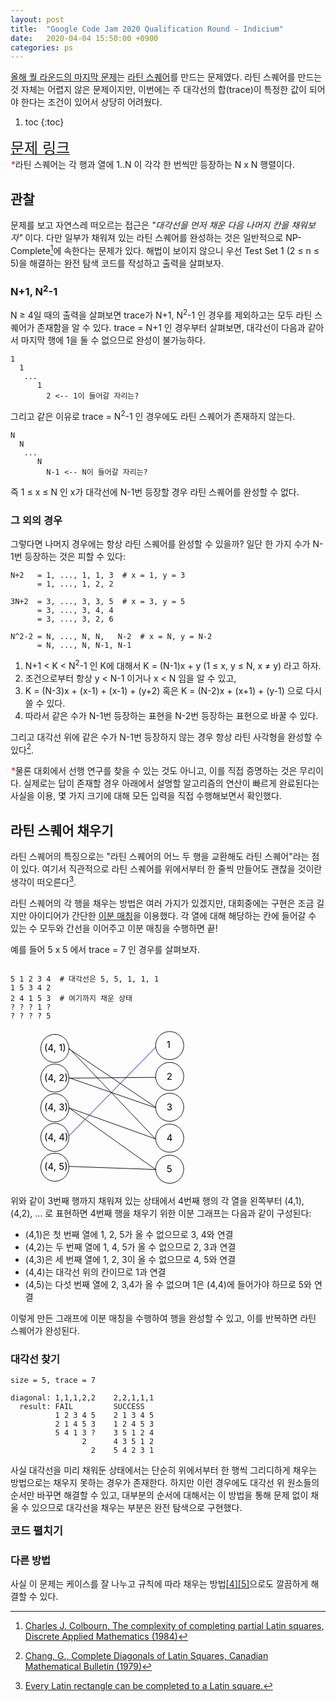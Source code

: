 ```yaml
---
layout: post
title:  "Google Code Jam 2020 Qualification Round - Indicium"
date:   2020-04-04 15:50:00 +0900
categories: ps
---
```


[올해 퀄 라운드의 마지막 문제][problem]는 [라틴 스퀘어][latin]를 만드는 문제였다.
라틴 스퀘어를 만드는 것 자체는 어렵지 않은 문제이지만,
이번에는 주 대각선의 합(trace)이 특정한 값이 되어야 한다는 조건이 있어서 상당히 어려웠다.

<style type="text/css">
#code {
  display: none;
}
#collapse-code {
  display: none;
}
#collapse-code:checked + * + #code {
  display: block !important;
}
#collapse-button {
    font-weight: bold;
    font-size: 13pt;
}
#collapse-code:not(:checked) ~ #collapse-button::after {
    content: " 펼치기";
}
#collapse-code:checked ~ #collapse-button::after {
    content: " 접기";
}
.asterisk {
    color: #F33;
    font-weight: bold;
}
.asterisk::after {
    content: "*";
}
</style>

1. toc
{:toc}

[<span style="font-size:18pt">문제 링크</span>][problem]<br>
<i class="asterisk"></i>라틴 스퀘어는 각 행과 열에 1..N 이 각각 한 번씩만 등장하는 N x N 행렬이다.

## 관찰

문제를 보고 자연스레 떠오르는 접근은 *"대각선을 먼저 채운 다음 나머지 칸을 채워보자"* 이다.
다만 일부가 채워져 있는 라틴 스퀘어를 완성하는 것은 일반적으로 NP-Complete[^1]에 속한다는 문제가 있다.
해법이 보이지 않으니 우선 Test Set 1 (2 ≤ n ≤ 5)을 해결하는 완전 탐색 코드를 작성하고 출력을 살펴보자.

### N+1, N<sup>2</sup>-1

N ≥ 4일 때의 출력을 살펴보면 trace가 N+1, N<sup>2</sup>-1 인 경우를 제외하고는 모두 라틴 스퀘어가 존재함을 알 수 있다.
trace = N+1 인 경우부터 살펴보면, 대각선이 다음과 같아서 마지막 행에 1을 둘 수 없으므로 완성이 불가능하다.

```
1
  1
   ...
      1
        2 <-- 1이 들어갈 자리는?
```

그리고 같은 이유로 trace = N<sup>2</sup>-1 인 경우에도 라틴 스퀘어가 존재하지 않는다.

```
N
  N
   ...
      N
        N-1 <-- N이 들어갈 자리는?
```

즉 1 ≤ x ≤ N 인 x가 대각선에 N-1번 등장할 경우 라틴 스퀘어를 완성할 수 없다.

### 그 외의 경우

그렇다면 나머지 경우에는 항상 라틴 스퀘어를 완성할 수 있을까?
일단 한 가지 수가 N-1번 등장하는 것은 피할 수 있다:

```
N+2   = 1, ..., 1, 1, 3  # x = 1, y = 3
      = 1, ..., 1, 2, 2

3N+2  = 3, ..., 3, 3, 5  # x = 3, y = 5
      = 3, ..., 3, 4, 4
      = 3, ..., 3, 2, 6

N^2-2 = N, ..., N, N,   N-2  # x = N, y = N-2
      = N, ..., N, N-1, N-1
```

1. N+1 &lt; K &lt; N<sup>2</sup>-1 인 K에 대해서
   K = (N-1)x + y (1 ≤ x, y ≤ N, x ≠ y) 라고 하자.
2. 조건으로부터 항상 y &lt; N-1 이거나 x &lt; N 임을 알 수 있고,
3. K = (N-3)x + (x-1) + (x-1) + (y+2) 혹은 K = (N-2)x + (x+1) + (y-1) 으로 다시 쓸 수 있다.
4. 따라서 같은 수가 N-1번 등장하는 표현을 N-2번 등장하는 표현으로 바꿀 수 있다.

그리고 대각선 위에 같은 수가 N-1번 등장하지 않는 경우 항상 라틴 사각형을 완성할 수 있다[^2].

<i class="asterisk"></i>물론 대회에서 선행 연구를 찾을 수 있는 것도 아니고, 이를 직접 증명하는 것은 무리이다.
실제로는 답이 존재할 경우 아래에서 설명할 알고리즘의 연산이 빠르게 완료된다는 사실을 이용,
몇 가지 크기에 대해 모든 입력을 직접 수행해보면서 확인했다.

## 라틴 스퀘어 채우기

라틴 스퀘어의 특징으로는 "라틴 스퀘어의 어느 두 행을 교환해도 라틴 스퀘어"라는 점이 있다.
여기서 직관적으로 라틴 스퀘어를 위에서부터 한 줄씩 만들어도 괜찮을 것이란 생각이 떠오른다[^3].

라틴 스퀘어의 각 행을 채우는 방법은 여러 가지가 있겠지만,
대회중에는 구현은 조금 길지만 아이디어가 간단한 [이분 매칭][bipartite]을 이용했다.
각 열에 대해 해당하는 칸에 들어갈 수 있는 수 모두와 간선을 이어주고 이분 매칭을 수행하면 끝!

예를 들어 5 x 5 에서 trace = 7 인 경우를 살펴보자.
<div class="highlighter-rouge" style="vertical-align:top;max-width:320px;display:inline-block;max-height:250px"><div class="highlight"><pre class="highlight">
<code>5 1 2 3 4  # 대각선은 5, 5, 1, 1, 1
1 5 3 4 2
2 4 1 5 3  # 여기까지 채운 상태
? ? ? 1 ?
? ? ? ? 5
</code></pre></div></div>

<svg viewbox="0 0 480 400" width="300" height="250" xmlns="http://www.w3.org/2000/svg">
 <g>
  <ellipse ry="36" rx="36" cy="49.419828" cx="113.5" stroke-width="1.5" stroke="#000" fill="none"/>
  <text stroke="#000" text-anchor="start" font-size="24" y="56.419828" x="86.5" stroke-width="0" fill="#000">(4, 1)</text>
  <ellipse ry="36" rx="36" cy="42.128191" cx="407.5" stroke-width="1.5" stroke="#000" fill="none"/>
  <text stroke="#000" text-anchor="start" font-size="24" y="48.128191" x="399.5" stroke-width="0" fill="#000">1</text>
  <ellipse ry="36" rx="36" cy="121.185129" cx="407.5" stroke-width="1.5" stroke="#000" fill="none"/>
  <text stroke="#000" text-anchor="start" font-size="24" y="129.185129" x="399.5" stroke-width="0" fill="#000">2</text>
  <ellipse ry="36" rx="36" cy="200.040117" cx="407.5" stroke-width="1.5" stroke="#000" fill="none"/>
  <text style="cursor: move;" stroke="#000" text-anchor="start" font-size="24" y="208.040117" x="399.5" stroke-width="0" fill="#000">3</text>
  <ellipse ry="36" rx="36" cy="279.160097" cx="407.5" stroke-width="1.5" stroke="#000" fill="none"/>
  <text stroke="#000" text-anchor="start" font-size="24" y="287.160097" x="399.5" stroke-width="0" fill="#000">4</text>
  <ellipse ry="36" rx="36" cy="358.659594" cx="407.5" stroke-width="1.5" stroke="#000" fill="none"/>
  <text stroke="#000" text-anchor="start" font-size="24" y="366.659594" x="399.5" stroke-width="0" fill="#000">5</text>
  <ellipse ry="36" rx="36" cy="125.426321" cx="113.5" stroke-width="1.5" stroke="#000" fill="none"/>
  <text stroke="#000" text-anchor="start" font-size="24" y="132.426321" x="86.5" stroke-width="0" fill="#000">(4, 2)</text>
  <ellipse ry="36" rx="36" cy="201.367537" cx="113.5" stroke-width="1.5" stroke="#000" fill="none"/>
  <text stroke="#000" text-anchor="start" font-size="24" y="208.367537" x="86.5" stroke-width="0" fill="#000">(4, 3)</text>
  <ellipse ry="36" rx="36" cy="277.132689" cx="113.5" stroke-width="1.5" stroke="#000" fill="none"/>
  <text stroke="#000" text-anchor="start" font-size="24" y="284.132689" x="86.5" stroke-width="0" fill="#000">(4, 4)</text>
  <ellipse ry="36" rx="36" cy="353.475737" cx="113.5" stroke-width="1.5" stroke="#000" fill="none"/>
  <text stroke="#000" text-anchor="start" font-size="24" y="360.475737" x="86.5" stroke-width="0" fill="#000">(4, 5)</text>
  <line y2="46.453125" x2="371.5" y1="273.453125" x1="149.5" stroke-width="1.5" stroke="#00f" fill="none"/>
  <line stroke="#000" y2="40.453125" x2="-683.5" y1="39.453125" x1="-683.5" stroke-width="1.5" fill="none"/>
  <line y2="281.453125" x2="371.5" y1="49.453125" x1="150.5" stroke-width="1.5" stroke="#000" fill="none"/>
  <line y2="200.453125" x2="372.5" y1="50.453125" x1="149.5" stroke-width="1.5" stroke="#000" fill="none"/>
  <line y2="359.453125" x2="372.5" y1="351.453125" x1="149.5" stroke-width="1.5" stroke="#000" fill="none"/>
  <line stroke="#000" y2="281.453125" x2="372.5" y1="201.453125" x1="149.5" stroke-width="1.5" fill="none"/>
  <line stroke="#000" y2="359.453125" x2="371.5" y1="201.453125" x1="149.5" stroke-width="1.5" fill="none"/>
  <line y2="123.453125" x2="371.5" y1="125.453125" x1="149.5" stroke-width="1.5" stroke="#000" fill="none"/>
  <line y2="201.453125" x2="371.5" y1="124.453125" x1="149.5" stroke-width="1.5" stroke="#000" fill="none"/>
 </g>
</svg>

위와 같이 3번째 행까지 채워져 있는 상태에서 4번째 행의 각 열을 왼쪽부터 (4,1), (4,2), ... 로 표현하면
4번째 행을 채우기 위한 이분 그래프는 다음과 같이 구성된다:

- (4,1)은 첫 번째 열에 1, 2, 5가 올 수 없으므로 3, 4와 연결
- (4,2)는 두 번째 열에 1, 4, 5가 올 수 없으므로 2, 3과 연결
- (4,3)은 세 번째 열에 1, 2, 3이 올 수 없으므로 4, 5와 연결
- (4,4)는 대각선 위의 칸이므로 1과 연결
- (4,5)는 다섯 번째 열에 2, 3,4가 올 수 없으며 1은 (4,4)에 들어가야 하므로 5와 연결

이렇게 만든 그래프에 이분 매칭을 수행하여 행을 완성할 수 있고, 이를 반복하면 라틴 스퀘어가 완성된다.

### 대각선 찾기

```
size = 5, trace = 7

diagonal: 1,1,1,2,2    2,2,1,1,1
  result: FAIL         SUCCESS
          1 2 3 4 5    2 1 3 4 5
          2 1 4 5 3    1 2 4 5 3
          5 4 1 3 ?    3 5 1 2 4
                2      4 3 5 1 2
                  2    5 4 2 3 1
```

사실 대각선을 미리 채워둔 상태에서는 단순히 위에서부터 한 행씩 그리디하게 채우는 방법으로는 채우지 못하는 경우가 존재한다.
하지만 이런 경우에도 대각선 위 원소들의 순서만 바꾸면 해결할 수 있고,
대부분의 순서에 대해서는 이 방법을 통해 문제 없이 채울 수 있으므로 대각선을 채우는 부분은 완전 탐색으로 구현했다.

<div style="margin-bottom:1%">
<input type="checkbox" id="collapse-code" />
<label id="collapse-button" for="collapse-code">코드</label>
<div id="code" class="language-cpp highlighter-rouge"><div class="highlight"><pre class="highlight"><code><span class="cp">#include&lt;cstdio&gt;
#include&lt;set&gt;
#include&lt;queue&gt;
</span><span class="k">using</span> <span class="k">namespace</span> <span class="n">std</span><span class="p">;</span>

<span class="kt">int</span> <span class="n">n</span><span class="p">,</span> <span class="n">trace</span><span class="p">;</span>
<span class="n">vector</span><span class="o">&lt;</span><span class="n">vector</span><span class="o">&lt;</span><span class="kt">int</span><span class="o">&gt;&gt;</span> <span class="n">square</span><span class="p">;</span>
<span class="n">vector</span><span class="o">&lt;</span><span class="n">set</span><span class="o">&lt;</span><span class="kt">int</span><span class="o">&gt;&gt;</span> <span class="n">row_missing</span><span class="p">;</span>
<span class="n">vector</span><span class="o">&lt;</span><span class="n">set</span><span class="o">&lt;</span><span class="kt">int</span><span class="o">&gt;&gt;</span> <span class="n">col_missing</span><span class="p">;</span>

<span class="kt">void</span> <span class="nf">print_square</span><span class="p">()</span> <span class="p">{</span>
    <span class="k">for</span> <span class="p">(</span><span class="kt">int</span> <span class="n">i</span> <span class="o">=</span> <span class="mi">1</span><span class="p">;</span> <span class="n">i</span> <span class="o">&lt;=</span> <span class="n">n</span><span class="p">;</span> <span class="n">i</span><span class="o">++</span><span class="p">)</span> <span class="p">{</span>
        <span class="k">for</span> <span class="p">(</span><span class="kt">int</span> <span class="n">j</span> <span class="o">=</span> <span class="mi">1</span><span class="p">;</span> <span class="n">j</span> <span class="o">&lt;=</span> <span class="n">n</span><span class="p">;</span> <span class="n">j</span><span class="o">++</span><span class="p">)</span> <span class="p">{</span>
            <span class="n">printf</span><span class="p">(</span><span class="s">"%d "</span><span class="p">,</span> <span class="n">square</span><span class="p">[</span><span class="n">i</span><span class="p">][</span><span class="n">j</span><span class="p">]);</span>
        <span class="p">}</span>
        <span class="n">puts</span><span class="p">(</span><span class="s">""</span><span class="p">);</span>
    <span class="p">}</span>
<span class="p">}</span>

<span class="n">vector</span><span class="o">&lt;</span><span class="n">vector</span><span class="o">&lt;</span><span class="kt">int</span><span class="o">&gt;&gt;</span> <span class="n">graph</span><span class="p">;</span>
<span class="n">vector</span><span class="o">&lt;</span><span class="kt">int</span><span class="o">&gt;</span> <span class="n">row_match</span><span class="p">,</span> <span class="n">col_match</span><span class="p">;</span>

<span class="kt">bool</span> <span class="nf">find_match</span><span class="p">(</span><span class="kt">int</span> <span class="n">source</span><span class="p">)</span>
<span class="p">{</span>
    <span class="n">vector</span><span class="o">&lt;</span><span class="kt">int</span><span class="o">&gt;</span> <span class="n">from</span><span class="p">(</span><span class="n">row_match</span><span class="p">.</span><span class="n">size</span><span class="p">(),</span> <span class="o">-</span><span class="mi">1</span><span class="p">);</span>
    <span class="kt">int</span> <span class="n">now</span><span class="p">,</span> <span class="n">match</span><span class="p">;</span>
    <span class="n">from</span><span class="p">[</span><span class="n">source</span><span class="p">]</span> <span class="o">=</span> <span class="n">source</span><span class="p">;</span>
    <span class="n">queue</span><span class="o">&lt;</span><span class="kt">int</span><span class="o">&gt;</span> <span class="n">q</span><span class="p">;</span>
    <span class="n">q</span><span class="p">.</span><span class="n">emplace</span><span class="p">(</span><span class="n">source</span><span class="p">);</span>
    <span class="kt">bool</span> <span class="n">found_path</span> <span class="o">=</span> <span class="nb">false</span><span class="p">;</span>
    <span class="k">while</span> <span class="p">(</span><span class="o">!</span><span class="n">found_path</span> <span class="o">&amp;&amp;</span> <span class="o">!</span><span class="n">q</span><span class="p">.</span><span class="n">empty</span><span class="p">())</span> <span class="p">{</span>
        <span class="n">now</span> <span class="o">=</span> <span class="n">q</span><span class="p">.</span><span class="n">front</span><span class="p">();</span> <span class="n">q</span><span class="p">.</span><span class="n">pop</span><span class="p">();</span>
        <span class="k">for</span> <span class="p">(</span><span class="kt">int</span> <span class="n">i</span><span class="o">:</span> <span class="n">graph</span><span class="p">[</span><span class="n">now</span><span class="p">])</span> <span class="p">{</span>
            <span class="n">match</span> <span class="o">=</span> <span class="n">i</span><span class="p">;</span>
            <span class="kt">int</span> <span class="n">next</span> <span class="o">=</span> <span class="n">col_match</span><span class="p">[</span><span class="n">match</span><span class="p">];</span>
            <span class="k">if</span> <span class="p">(</span><span class="n">now</span> <span class="o">!=</span> <span class="n">next</span><span class="p">) {</span>
                <span class="k">if</span> <span class="p">(</span><span class="n">next</span> <span class="o">==</span> <span class="o">-</span><span class="mi">1</span><span class="p">) {</span>
                    <span class="n">found_path</span> <span class="o">=</span> <span class="nb">true</span><span class="p">;</span>
                    <span class="k">break</span><span class="p">;</span>
                <span class="p">}</span>
                <span class="k">if</span> <span class="p">(</span><span class="n">from</span><span class="p">[</span><span class="n">next</span><span class="p">]</span> <span class="o">==</span> <span class="o">-</span><span class="mi">1</span><span class="p">) {</span>
                    <span class="n">q</span><span class="p">.</span><span class="n">emplace</span><span class="p">(</span><span class="n">next</span><span class="p">);</span>
                    <span class="n">from</span><span class="p">[</span><span class="n">next</span><span class="p">]</span> <span class="o">=</span> <span class="n">now</span><span class="p">;</span>
                <span class="p">}</span>
            <span class="p">}</span>
        <span class="p">}</span>
    <span class="p">}</span>

    <span class="k">if</span> <span class="p">(</span><span class="o">!</span><span class="n">found_path</span><span class="p">)</span> <span class="k">return</span> <span class="nb">false</span><span class="p">;</span>

    <span class="k">while</span> <span class="p">(</span><span class="n">from</span><span class="p">[</span><span class="n">now</span><span class="p">]</span> <span class="o">!=</span> <span class="n">now</span><span class="p">)</span> <span class="p">{</span>
        <span class="kt">int</span> <span class="n">aux</span> <span class="o">=</span> <span class="n">row_match</span><span class="p">[</span><span class="n">now</span><span class="p">];</span>
        <span class="n">row_match</span><span class="p">[</span><span class="n">now</span><span class="p">]</span> <span class="o">=</span> <span class="n">match</span><span class="p">;</span>
        <span class="n">col_match</span><span class="p">[</span><span class="n">match</span><span class="p">]</span> <span class="o">=</span> <span class="n">now</span><span class="p">;</span>
        <span class="n">now</span> <span class="o">=</span> <span class="n">from</span><span class="p">[</span><span class="n">now</span><span class="p">];</span>
        <span class="n">match</span> <span class="o">=</span> <span class="n">aux</span><span class="p">;</span>
    <span class="p">}</span>

    <span class="n">row_match</span><span class="p">[</span><span class="n">now</span><span class="p">]</span> <span class="o">=</span> <span class="n">match</span><span class="p">;</span>
    <span class="n">col_match</span><span class="p">[</span><span class="n">match</span><span class="p">]</span> <span class="o">=</span> <span class="n">now</span><span class="p">;</span>
    <span class="k">return</span> <span class="nb">true</span><span class="p">;</span>
<span class="p">}</span>

<span class="kt">void</span> <span class="nf">fill_row</span><span class="p">(</span><span class="kt">int</span> <span class="n">i</span><span class="p">)</span> <span class="p">{</span>
    <span class="n">graph</span><span class="p">.</span><span class="n">clear</span><span class="p">();</span>
    <span class="n">row_match</span><span class="p">.</span><span class="n">clear</span><span class="p">();</span>
    <span class="n">col_match</span><span class="p">.</span><span class="n">clear</span><span class="p">();</span>

    <span class="n">graph</span><span class="p">.</span><span class="n">resize</span><span class="p">(</span><span class="n">n</span> <span class="o">+</span> <span class="mi">10</span><span class="p">);</span>
    <span class="n">row_match</span><span class="p">.</span><span class="n">resize</span><span class="p">(</span><span class="n">n</span> <span class="o">+</span> <span class="mi">10</span><span class="p">,</span> <span class="o">-</span><span class="mi">1</span><span class="p">);</span>
    <span class="n">col_match</span><span class="p">.</span><span class="n">resize</span><span class="p">(</span><span class="n">n</span> <span class="o">+</span> <span class="mi">10</span><span class="p">,</span> <span class="o">-</span><span class="mi">1</span><span class="p">);</span>

    <span class="k">for</span> <span class="p">(</span><span class="kt">int</span> <span class="n">j</span> <span class="o">=</span> <span class="mi">1</span><span class="p">;</span> <span class="n">j</span> <span class="o">&lt;=</span> <span class="n">n</span><span class="p">;</span> <span class="n">j</span><span class="o">++</span><span class="p">)</span> <span class="p">{</span>
        <span class="k">if</span> <span class="p">(</span><span class="n">square</span><span class="p">[</span><span class="n">i</span><span class="p">][</span><span class="n">j</span><span class="p">])</span> <span class="k">continue</span><span class="p">;</span>

        <span class="k">for</span> <span class="p">(</span><span class="kt">int</span> <span class="n">k</span> <span class="o">=</span> <span class="mi">1</span><span class="p">;</span> <span class="n">k</span> <span class="o">&lt;=</span> <span class="n">n</span><span class="p">;</span> <span class="n">k</span><span class="o">++</span><span class="p">)</span> <span class="p">{</span>
            <span class="k">if</span> <span class="p">(</span><span class="o">!</span><span class="n">row_missing</span><span class="p">[</span><span class="n">i</span><span class="p">].</span><span class="n">count</span><span class="p">(</span><span class="n">k</span><span class="p">))</span> <span class="k">continue</span><span class="p">;</span>
            <span class="k">if</span> <span class="p">(</span><span class="o">!</span><span class="n">col_missing</span><span class="p">[</span><span class="n">j</span><span class="p">].</span><span class="n">count</span><span class="p">(</span><span class="n">k</span><span class="p">))</span> <span class="k">continue</span><span class="p">;</span>

            <span class="n">graph</span><span class="p">[</span><span class="n">j</span><span class="p">].</span><span class="n">emplace_back</span><span class="p">(</span><span class="n">k</span><span class="p">);</span>
        <span class="p">}</span>
    <span class="p">}</span>

    <span class="k">for</span> <span class="p">(</span><span class="kt">int</span> <span class="n">j</span> <span class="o">=</span> <span class="mi">1</span><span class="p">;</span> <span class="n">j</span> <span class="o">&lt;=</span> <span class="n">n</span><span class="p">;</span> <span class="n">j</span><span class="o">++</span><span class="p">)</span> <span class="p">{</span>
        <span class="k">if</span> <span class="p">(</span><span class="n">square</span><span class="p">[</span><span class="n">i</span><span class="p">][</span><span class="n">j</span><span class="p">])</span> <span class="k">continue</span><span class="p">;</span>
        <span class="k">if</span> <span class="p">(</span><span class="o">!</span><span class="n">find_match</span><span class="p">(</span><span class="n">j</span><span class="p">))</span> <span class="k">throw</span> <span class="mi">0</span><span class="p">;</span>
    <span class="p">}</span>

    <span class="k">for</span> <span class="p">(</span><span class="kt">int</span> <span class="n">j</span> <span class="o">=</span> <span class="mi">1</span><span class="p">;</span> <span class="n">j</span> <span class="o">&lt;=</span> <span class="n">n</span><span class="p">;</span> <span class="n">j</span><span class="o">++</span><span class="p">)</span> <span class="p">{</span>
        <span class="k">if</span> <span class="p">(</span><span class="n">square</span><span class="p">[</span><span class="n">i</span><span class="p">][</span><span class="n">j</span><span class="p">])</span> <span class="k">continue</span><span class="p">;</span>
        <span class="n">square</span><span class="p">[</span><span class="n">i</span><span class="p">][</span><span class="n">j</span><span class="p">]</span> <span class="o">=</span> <span class="n">row_match</span><span class="p">[</span><span class="n">j</span><span class="p">];</span>
    <span class="p">}</span>
<span class="p">}</span>

<span class="kt">bool</span> <span class="nf">fill_square</span><span class="p">()</span>
<span class="p">{</span>
    <span class="k">auto</span> <span class="n">bak_square</span> <span class="o">=</span> <span class="n">square</span><span class="p">;</span>
    <span class="k">auto</span> <span class="n">bak_row_missing</span> <span class="o">=</span> <span class="n">row_missing</span><span class="p">;</span>
    <span class="k">auto</span> <span class="n">bak_col_missing</span> <span class="o">=</span> <span class="n">col_missing</span><span class="p">;</span>

    <span class="k">try</span> <span class="p">{</span>
        <span class="k">for</span> <span class="p">(</span><span class="kt">int</span> <span class="n">i</span> <span class="o">=</span> <span class="mi">1</span><span class="p">;</span> <span class="n">i</span> <span class="o">&lt;=</span> <span class="n">n</span><span class="p">;</span> <span class="n">i</span><span class="o">++</span><span class="p">)</span> <span class="p">{</span>
            <span class="n">fill_row</span><span class="p">(</span><span class="n">i</span><span class="p">);</span>
            <span class="k">for</span> <span class="p">(</span><span class="kt">int</span> <span class="n">j</span> <span class="o">=</span> <span class="mi">1</span><span class="p">;</span> <span class="n">j</span> <span class="o">&lt;=</span> <span class="n">n</span><span class="p">;</span> <span class="n">j</span><span class="o">++</span><span class="p">)</span> <span class="p">{</span>
                <span class="n">col_missing</span><span class="p">[</span><span class="n">j</span><span class="p">].</span><span class="n">erase</span><span class="p">(</span><span class="n">square</span><span class="p">[</span><span class="n">i</span><span class="p">][</span><span class="n">j</span><span class="p">]);</span>
                <span class="n">row_missing</span><span class="p">[</span><span class="n">i</span><span class="p">].</span><span class="n">erase</span><span class="p">(</span><span class="n">square</span><span class="p">[</span><span class="n">i</span><span class="p">][</span><span class="n">j</span><span class="p">]);</span>
            <span class="p">}</span>
        <span class="p">}</span>
        <span class="k">return</span> <span class="nb">true</span><span class="p">;</span>
    <span class="p">}</span> <span class="k">catch</span> <span class="p">(...)</span> <span class="p">{</span>
        <span class="n">square</span> <span class="o">=</span> <span class="n">bak_square</span><span class="p">;</span>
        <span class="n">row_missing</span> <span class="o">=</span> <span class="n">bak_row_missing</span><span class="p">;</span>
        <span class="n">col_missing</span> <span class="o">=</span> <span class="n">bak_col_missing</span><span class="p">;</span>
        <span class="k">return</span> <span class="nb">false</span><span class="p">;</span>
    <span class="p">}</span>
<span class="p">}</span>

<span class="kt">bool</span> <span class="nf">fill_diag</span><span class="p">(</span><span class="kt">int</span> <span class="n">i</span><span class="p">,</span> <span class="kt">int</span> <span class="n">sum</span><span class="p">)</span>
<span class="p">{</span>
    <span class="k">if</span> <span class="p">(</span><span class="n">i</span> <span class="o">&gt;</span> <span class="n">n</span><span class="p">)</span> <span class="k">return</span> <span class="n">sum</span> <span class="o">==</span> <span class="n">trace</span> <span class="o">&amp;&amp;</span> <span class="n">fill_square</span><span class="p">();</span>

    <span class="k">for</span> <span class="p">(</span><span class="kt">int</span> <span class="n">k</span> <span class="o">=</span> <span class="n">min</span><span class="p">(</span><span class="n">n</span><span class="p">,</span> <span class="n">trace</span><span class="o">-</span><span class="n">sum</span><span class="o">-</span><span class="p">(</span><span class="n">n</span><span class="o">-</span><span class="n">i</span><span class="p">));</span> <span class="n">k</span> <span class="o">&gt;</span> <span class="mi">0</span><span class="p">;</span> <span class="o">--</span><span class="n">k</span><span class="p">)</span> <span class="p">{</span>
        <span class="k">if</span> <span class="p">(</span><span class="o">!</span><span class="n">row_missing</span><span class="p">[</span><span class="n">i</span><span class="p">].</span><span class="n">count</span><span class="p">(</span><span class="n">k</span><span class="p">))</span> <span class="k">continue</span><span class="p">;</span>
        <span class="k">if</span> <span class="p">(</span><span class="o">!</span><span class="n">col_missing</span><span class="p">[</span><span class="n">i</span><span class="p">].</span><span class="n">count</span><span class="p">(</span><span class="n">k</span><span class="p">))</span> <span class="k">continue</span><span class="p">;</span>

        <span class="kt">int</span> <span class="n">nsum</span> <span class="o">=</span> <span class="n">sum</span> <span class="o">+</span> <span class="n">k</span><span class="p">;</span>
        <span class="n">row_missing</span><span class="p">[</span><span class="n">i</span><span class="p">].</span><span class="n">erase</span><span class="p">(</span><span class="n">k</span><span class="p">);</span>
        <span class="n">col_missing</span><span class="p">[</span><span class="n">i</span><span class="p">].</span><span class="n">erase</span><span class="p">(</span><span class="n">k</span><span class="p">);</span>
        <span class="n">square</span><span class="p">[</span><span class="n">i</span><span class="p">][</span><span class="n">i</span><span class="p">]</span> <span class="o">=</span> <span class="n">k</span><span class="p">;</span>
        <span class="k">if</span> <span class="p">(</span><span class="n">fill_diag</span><span class="p">(</span><span class="n">i</span> <span class="o">+</span> <span class="mi">1</span><span class="p">,</span> <span class="n">nsum</span><span class="p">))</span> <span class="k">return</span> <span class="nb">true</span><span class="p">;</span>
        <span class="n">square</span><span class="p">[</span><span class="n">i</span><span class="p">][</span><span class="n">i</span><span class="p">]</span> <span class="o">=</span> <span class="mi">0</span><span class="p">;</span>
        <span class="n">col_missing</span><span class="p">[</span><span class="n">i</span><span class="p">].</span><span class="n">emplace</span><span class="p">(</span><span class="n">k</span><span class="p">);</span>
        <span class="n">row_missing</span><span class="p">[</span><span class="n">i</span><span class="p">].</span><span class="n">emplace</span><span class="p">(</span><span class="n">k</span><span class="p">);</span>
    <span class="p">}</span>

    <span class="k">return</span> <span class="nb">false</span><span class="p">;</span>
<span class="p">}</span>

<span class="kt">void</span> <span class="nf">build_latin_square</span><span class="p">()</span>
<span class="p">{</span>
    <span class="k">if</span> <span class="p">(</span><span class="n">trace</span> <span class="o">==</span> <span class="n">n</span> <span class="o">*</span> <span class="n">n</span> <span class="o">-</span> <span class="mi">1</span> <span class="o">||</span> <span class="n">trace</span> <span class="o">==</span> <span class="n">n</span> <span class="o">*</span> <span class="n">n</span> <span class="o">+</span> <span class="mi">1</span><span class="p">)</span> <span class="k">throw</span> <span class="mi">0</span><span class="p">;</span>

    <span class="n">square</span><span class="p">.</span><span class="n">clear</span><span class="p">();</span>
    <span class="n">row_missing</span><span class="p">.</span><span class="n">clear</span><span class="p">();</span>
    <span class="n">col_missing</span><span class="p">.</span><span class="n">clear</span><span class="p">();</span>

    <span class="n">square</span><span class="p">.</span><span class="n">resize</span><span class="p">(</span><span class="n">n</span><span class="o">+</span><span class="mi">1</span><span class="p">,</span> <span class="n">vector</span><span class="o">&lt;</span><span class="kt">int</span><span class="o">&gt;</span><span class="p">(</span><span class="n">n</span><span class="o">+</span><span class="mi">1</span><span class="p">,</span> <span class="mi">0</span><span class="p">));</span>
    <span class="n">row_missing</span><span class="p">.</span><span class="n">resize</span><span class="p">(</span><span class="n">n</span><span class="o">+</span><span class="mi">1</span><span class="p">);</span>
    <span class="n">col_missing</span><span class="p">.</span><span class="n">resize</span><span class="p">(</span><span class="n">n</span><span class="o">+</span><span class="mi">1</span><span class="p">);</span>

    <span class="k">for</span> <span class="p">(</span><span class="kt">int</span> <span class="n">i</span> <span class="o">=</span> <span class="mi">1</span><span class="p">;</span> <span class="n">i</span> <span class="o">&lt;=</span> <span class="n">n</span><span class="p">;</span> <span class="n">i</span><span class="o">++</span><span class="p">)</span> <span class="p">{</span>
        <span class="k">for</span> <span class="p">(</span><span class="kt">int</span> <span class="n">j</span> <span class="o">=</span> <span class="mi">1</span><span class="p">;</span> <span class="n">j</span> <span class="o">&lt;=</span> <span class="n">n</span><span class="p">;</span> <span class="n">j</span><span class="o">++</span><span class="p">)</span> <span class="p">{</span>
            <span class="n">row_missing</span><span class="p">[</span><span class="n">i</span><span class="p">].</span><span class="n">emplace</span><span class="p">(</span><span class="n">j</span><span class="p">);</span>
            <span class="n">col_missing</span><span class="p">[</span><span class="n">i</span><span class="p">].</span><span class="n">emplace</span><span class="p">(</span><span class="n">j</span><span class="p">);</span>
        <span class="p">}</span>
    <span class="p">}</span>

    <span class="k">if</span> <span class="p">(</span><span class="o">!</span><span class="n">fill_diag</span><span class="p">(</span><span class="mi">1</span><span class="p">,</span> <span class="mi">0</span><span class="p">))</span> <span class="k">throw</span> <span class="mi">0</span><span class="p">;</span>
<span class="p">}</span>

<span class="kt">int</span> <span class="nf">main</span><span class="p">()</span>
<span class="p">{</span>
    <span class="kt">int</span> <span class="n">T</span><span class="p">;</span>
    <span class="k">for</span> <span class="p">(</span><span class="kt">int</span> <span class="n">C</span> <span class="o">=</span> <span class="n">scanf</span><span class="p">(</span><span class="s">"%d"</span><span class="p">,</span> <span class="o">&amp;</span><span class="n">T</span><span class="p">);</span> <span class="n">T</span><span class="o">--</span><span class="p">;</span> <span class="n">C</span><span class="o">++</span><span class="p">)</span> <span class="p">{</span>
        <span class="n">printf</span><span class="p">(</span><span class="s">"Case #%d: "</span><span class="p">,</span> <span class="n">C</span><span class="p">);</span>
        <span class="n">scanf</span><span class="p">(</span><span class="s">"%d%d"</span><span class="p">,</span> <span class="o">&amp;</span><span class="n">n</span><span class="p">,</span> <span class="o">&amp;</span><span class="n">trace</span><span class="p">);</span>
        <span class="k">try</span> <span class="p">{</span>
            <span class="n">build_latin_square</span><span class="p">();</span>
            <span class="n">puts</span><span class="p">(</span><span class="s">"POSSIBLE"</span><span class="p">);</span>
            <span class="n">print_square</span><span class="p">();</span>
        <span class="p">}</span> <span class="k">catch</span> <span class="p">(...)</span> <span class="p">{</span>
            <span class="n">puts</span><span class="p">(</span><span class="s">"IMPOSSIBLE"</span><span class="p">);</span>
        <span class="p">}</span>
    <span class="p">}</span>
    <span class="k">return</span> <span class="mi">0</span><span class="p">;</span>
<span class="p">}</span>
</code></pre></div></div>
</div>

### 다른 방법

사실 이 문제는 케이스를 잘 나누고 규칙에 따라 채우는 방법[[4]][silver][[5]][solution]으로도 깔끔하게 해결할 수 있다.

[^1]: [Charles J. Colbourn, The complexity of completing partial Latin squares, Discrete Applied Mathematics (1984)][np-complete]
[^2]: [Chang, G., Complete Diagonals of Latin Squares, Canadian Mathematical Bulletin (1979)][chang]
[^3]: [Every Latin rectangle can be completed to a Latin square.][hall]

[problem]: https://codingcompetitions.withgoogle.com/codejam/round/000000000019fd27/0000000000209aa0
[np-complete]: https://www.sciencedirect.com/science/article/pii/0166218X84900751
[latin]: https://mathworld.wolfram.com/LatinSquare.html
[chang]: https://www.cambridge.org/core/journals/canadian-mathematical-bulletin/article/complete-diagonals-of-latin-squares/D451C2989FFA7FF4DB2A87128A3C6B45
[hall]: http://web.math.ucsb.edu/~padraic/mathcamp_2012/latin_squares/MC2012_LatinSquares_lecture1.pdf
[solution]: https://hackmd.io/@tatyam-prime/indicium
[bipartite]: https://blog.naver.com/kks227/220807541506
[silver]: https://twitter.com/16silver_t/status/1246618720241238017
